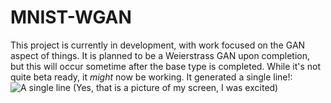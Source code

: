 # MNIST-WGAN
This project is currently in development, with work focused on the GAN aspect of things. It is planned to be a Weierstrass GAN upon completion, but this will occur sometime after the base type is completed. 
While it's not quite beta ready, it <i>might</i> now be working. It generated a single line!:
![A single line](https://lh3.googleusercontent.com/2XTkXouFbyJ3QimCIU6lSzdvfPcTjnQB92yFgDy-kpQHevxzRNyDWTZmomreU6JJUEFGQkPQdMp5s33qNNK5bcZ2ePoQFAPz7SkAKYqKOr_yBcS0DU4TKy4yxy4RZpIkwPotIotW2w7Q3RajgQRb_POl_JzfKA61O2v8NxWxpfeaUCt0AaS8Yj6spTYRjR7GvCgcQhnc20sS7h3fKaNUZBB9rCGvEhoYQi-sdSBSjcBa_Oa2ECXseHZfpMW3OYh1a1cMMh69qbXyiHgMmbtnF42a8UZNCEWen3DKSDtgiEtteO7wAAFAjcsK0g9lctGnChShS0VYu8CAULZM3VjQC2DryfWY08wmIvjYJkvY1DCJbkljmNUX1vJRW1vWSCS1yc5pJlJ782S6SXQ9ssYEwgkEkKoAAkt7ZepMfgs1k3EaIh6JSVeif1Tms8Yo6DsUioLWoTxUjS_aQlzz7pgqjHGMF6wv6DwJyYcBzylTSniE4tkOOWDIuhVtMArbEirQ1u4M4cFEpISisEfB6lJzesKhwkcroX7mU_QG6gqFbar6ymcdwv5fMRu_5tpcwbEmP02a8Nc8xvybywUg3NKyJgnVXaNvN-SlWuznqt8OGLQJ-fnCE0KByKVGbi7ygZAnMzPFVKHR2RYfnvrBEm03E8SOe7SmveVjE1RfyoGezeqERskfjHx_vL2o58sGgg=w2037-h1417-no?authuser=0)
(Yes, that is a picture of my screen, I was excited)
